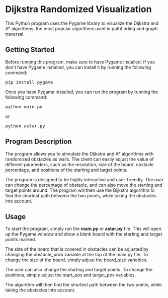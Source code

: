 # Dijkstra Randomized Visualization

This Python program uses the Pygame library to visualize the Dijkstra and A* algorithms, the most popular algorithms used in pathfinding and graph traversal.

## Getting Started

Before running this program, make sure to have Pygame installed. If you don't have Pygame installed, you can install it by running the following command:

<pre>
pip install pygame
</pre>

Once you have Pygame installed, you can run the program by running the following command:

<pre>
python main.py
</pre>

or

<pre>
python astar.py
</pre>

## Program Description

The program allows you to stimulate the Dijkstra and A* algorithms with randomized obstacles as walls. The client can easily adjust the value of different parameters, such as the resolution, size of the board, obstacle percentage, and positions of the starting and target points.

The program is designed to be highly interactive and user-friendly. The user can change the percentage of obstacle, and can also move the starting and target points around. The program will then use the Dijkstra algorithm to find the shortest path between the two points, while taking the obstacles into account.

## Usage

To start the program, simply run the **main.py** or **astar.py** file. This will open up the Pygame window and show a blank board with the starting and target points marked.

The size of the board that is covered in obstacles can be adjusted by changing the obstacle_prob variable at the top of the main.py file. To change the size of the board, simply adjust the board_size variables.

The user can also change the starting and target points. To change the positions, simply adjust the start_pos and target_pos variables.

The algorithm will then find the shortest path between the two points, while taking the obstacles into account.
